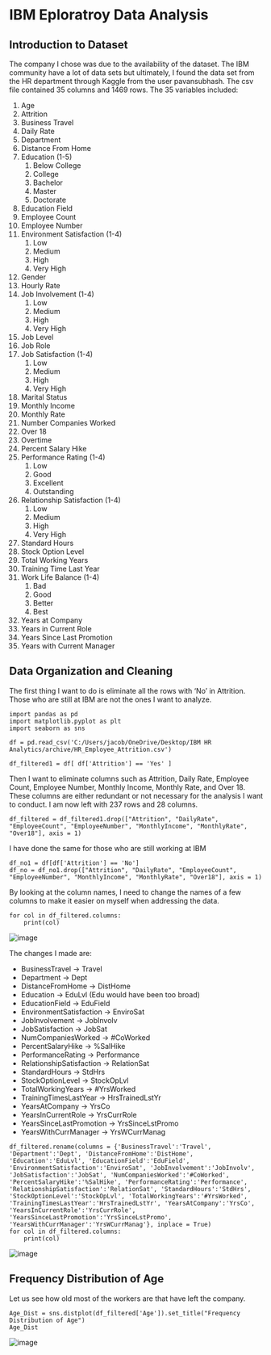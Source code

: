 # IBM Eploratroy Data Analysis

## Introduction to Dataset

The company I chose was due to the availability of the dataset.  The IBM community have a lot of data sets but ultimately, I found the data set from the HR department through Kaggle from the user pavansubhash.  The csv file contained 35 columns and 1469 rows.  The 35 variables included:

1.	Age
2.	Attrition
3.	Business Travel
4.	Daily Rate
5.	Department 
6.	Distance From Home
7.	Education (1-5)
    1.	Below College
    2.	College
    3.	Bachelor
    4.	Master
    5.	Doctorate
8.	Education Field
9.	Employee Count
10.	Employee Number
11.	Environment Satisfaction (1-4)
    1.	Low
    2.	Medium
    3.	High
    4.	Very High
12.	Gender
13.	Hourly Rate
14.	Job Involvement (1-4)
    1.	Low
    2.	Medium
    3.	High
    4.	Very High
15.	Job Level
16.	Job Role
17.	Job Satisfaction (1-4)
    1.	Low
    2.	Medium
    3.	High
    4.	Very High
18.	Marital Status
19.	Monthly Income
20.	Monthly Rate
21.	Number Companies Worked
22.	Over 18
23.	Overtime
24.	Percent Salary Hike
25.	Performance Rating (1-4)
    1.	Low
    2.	Good
    3.	Excellent
    4.	Outstanding
26.	Relationship Satisfaction (1-4)
    1.	Low
    2.	Medium
    3.	High
    4.	Very High
27.	Standard Hours
28.	Stock Option Level
29.	Total Working Years
30.	Training Time Last Year
31.	Work Life Balance (1-4)
    1.	Bad
    2.	Good
    3.	Better
    4.	Best
32.	Years at Company
33.	Years in Current Role
34.	Years Since Last Promotion
35.	Years with Current Manager

## Data Organization and Cleaning

The first thing I want to do is eliminate all the rows with ‘No’ in Attrition.  Those who are still at IBM are not the ones I want to analyze. 

```
import pandas as pd
import matplotlib.pyplot as plt
import seaborn as sns

df = pd.read_csv('C:/Users/jacob/OneDrive/Desktop/IBM HR Analytics/archive/HR_Employee_Attrition.csv')

df_filtered1 = df[ df['Attrition'] == 'Yes' ]
```

Then I want to eliminate columns such as Attrition, Daily Rate, Employee Count, Employee Number, Monthly Income, Monthly Rate, and Over 18.  These columns are either redundant or not necessary for the analysis I want to conduct.  I am now left with 237 rows and 28 columns.

```
df_filtered = df_filtered1.drop(["Attrition", "DailyRate", "EmployeeCount", "EmployeeNumber", "MonthlyIncome", "MonthlyRate", "Over18"], axis = 1)
```

I have done the same for those who are still working at IBM

```
df_no1 = df[df['Attrition'] == 'No']
df_no = df_no1.drop(["Attrition", "DailyRate", "EmployeeCount", "EmployeeNumber", "MonthlyIncome", "MonthlyRate", "Over18"], axis = 1)
```

By looking at the column names, I need to change the names of a few columns to make it easier on myself when addressing the data.

```
for col in df_filtered.columns:
    print(col)
```

![image](https://user-images.githubusercontent.com/78123049/113039354-6a2fed80-914c-11eb-90cc-5053db3b435a.png)

The changes I made are:
* BusinessTravel -> Travel
* Department -> Dept
* DistanceFromHome -> DistHome
* Education -> EduLvl (Edu would have been too broad)
* EducationField -> EduField
* EnvironmentSatisfaction -> EnviroSat
* JobInvolvement -> JobInvolv
* JobSatisfaction -> JobSat
* NumCompaniesWorked -> #CoWorked
* PercentSalaryHike -> %SalHike
* PerformanceRating -> Performance
* RelationshipSatisfaction -> RelationSat
* StandardHours -> StdHrs
* StockOptionLevel -> StockOpLvl
* TotalWorkingYears -> #YrsWorked
* TrainingTimesLastYear -> HrsTrainedLstYr
* YearsAtCompany -> YrsCo
* YearsInCurrentRole -> YrsCurrRole
* YearsSinceLastPromotion -> YrsSinceLstPromo
* YearsWithCurrManager -> YrsWCurrManag

```
df_filtered.rename(columns = {'BusinessTravel':'Travel', 'Department':'Dept', 'DistanceFromHome':'DistHome', 'Education':'EduLvl', 'EducationField':'EduField', 'EnvironmentSatisfaction':'EnviroSat', 'JobInvolvement':'JobInvolv', 'JobSatisfaction':'JobSat', 'NumCompaniesWorked':'#CoWorked', 'PercentSalaryHike':'%SalHike', 'PerformanceRating':'Performance', 'RelationshipSatisfaction':'RelationSat', 'StandardHours':'StdHrs', 'StockOptionLevel':'StockOpLvl', 'TotalWorkingYears':'#YrsWorked', 'TrainingTimesLastYear':'HrsTrainedLstYr', 'YearsAtCompany':'YrsCo', 'YearsInCurrentRole':'YrsCurrRole', 'YearsSinceLastPromotion':'YrsSinceLstPromo', 'YearsWithCurrManager':'YrsWCurrManag'}, inplace = True)
for col in df_filtered.columns:
    print(col)
```

![image](https://user-images.githubusercontent.com/78123049/113039542-a1060380-914c-11eb-91d3-a9da3bb73dc3.png)


## Frequency Distribution of Age

Let us see how old most of the workers are that have left the company.

```
Age_Dist = sns.distplot(df_filtered['Age']).set_title("Frequency Distribution of Age")
Age_Dist
```

![image](https://user-images.githubusercontent.com/78123049/113039621-ba0eb480-914c-11eb-8b2b-2e9dbac817a5.png)


